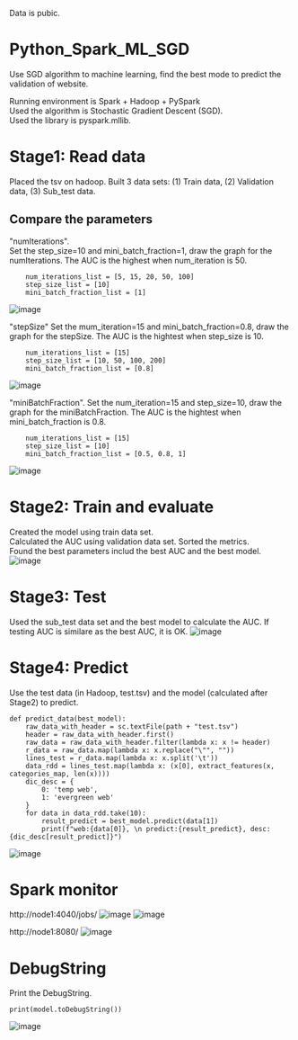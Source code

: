 Data is pubic.
# Python_Spark_ML_SGD
Use SGD algorithm to machine learning, find the best mode to predict the validation of website.

Running environment is Spark + Hadoop + PySpark    
Used the algorithm is Stochastic Gradient Descent (SGD).     
Used the library is pyspark.mllib. 

# Stage1:  Read data
Placed the tsv on hadoop. Built 3 data sets: (1) Train data, (2) Validation data, (3) Sub_test data.


## Compare the parameters
"numIterations".  
Set the step_size=10 and mini_batch_fraction=1, draw the graph for the numIterations. The AUC is the highest when num_iteration is 50. 
~~~
    num_iterations_list = [5, 15, 20, 50, 100]
    step_size_list = [10]
    mini_batch_fraction_list = [1]
~~~
![image](https://user-images.githubusercontent.com/75282285/194131970-37be45bf-dcc8-4ac6-a52e-e2e411346601.png)


"stepSize"
Set the mum_iteration=15 and mini_batch_fraction=0.8, draw the graph for the stepSize. The AUC is the hightest when step_size is 10.
~~~
    num_iterations_list = [15]
    step_size_list = [10, 50, 100, 200]
    mini_batch_fraction_list = [0.8]
~~~
![image](https://user-images.githubusercontent.com/75282285/194132258-339e74ad-a243-4652-836a-8d49783c321d.png)


"miniBatchFraction".
Set the num_iteration=15 and step_size=10, draw the graph for the miniBatchFraction. The AUC is the hightest when mini_batch_fraction is 0.8.
~~~
    num_iterations_list = [15]
    step_size_list = [10]
    mini_batch_fraction_list = [0.5, 0.8, 1]
~~~
![image](https://user-images.githubusercontent.com/75282285/194132553-c1165925-9e03-4428-aac9-3549852a9262.png)



# Stage2: Train and evaluate   
Created the model using train data set.   
Calculated the AUC using validation data set.
Sorted the metrics.    
Found the best parameters includ the best AUC and the best model.   
![image](https://user-images.githubusercontent.com/75282285/194131381-d1165b01-d03c-4b8d-ba75-81ef9eb4601d.png)


# Stage3: Test
Used the sub_test data set and the best model to calculate the AUC. If testing AUC is similare as the best AUC, it is OK.
![image](https://user-images.githubusercontent.com/75282285/194131330-67a56a36-75d5-4501-b8f7-6bdcefb960ba.png)


# Stage4: Predict
Use the test data (in Hadoop, test.tsv) and the model (calculated after Stage2) to predict.
~~~
def predict_data(best_model):
    raw_data_with_header = sc.textFile(path + "test.tsv")
    header = raw_data_with_header.first()
    raw_data = raw_data_with_header.filter(lambda x: x != header)
    r_data = raw_data.map(lambda x: x.replace("\"", ""))
    lines_test = r_data.map(lambda x: x.split('\t'))
    data_rdd = lines_test.map(lambda x: (x[0], extract_features(x, categories_map, len(x))))
    dic_desc = {
        0: 'temp web',
        1: 'evergreen web'
    }
    for data in data_rdd.take(10):
        result_predict = best_model.predict(data[1])
        print(f"web:{data[0]}, \n predict:{result_predict}, desc: {dic_desc[result_predict]}")
~~~
![image](https://user-images.githubusercontent.com/75282285/194137552-20d00455-5121-4207-9712-bfe8c663883e.png)

# Spark monitor
http://node1:4040/jobs/
![image](https://user-images.githubusercontent.com/75282285/194138884-6a3329fa-083b-47e6-8657-42f8008baf88.png)
![image](https://user-images.githubusercontent.com/75282285/194139009-ae106df5-b928-4b9e-8b5a-72ba662ba032.png)

http://node1:8080/
![image](https://user-images.githubusercontent.com/75282285/194138246-08d1c8a2-749e-4f72-b91b-f1fa5d69dc51.png)

# DebugString
Print the DebugString.
~~~
print(model.toDebugString())
~~~

![image](https://user-images.githubusercontent.com/75282285/192617611-b294921c-5be5-4393-9073-96793e3c46b4.png)





